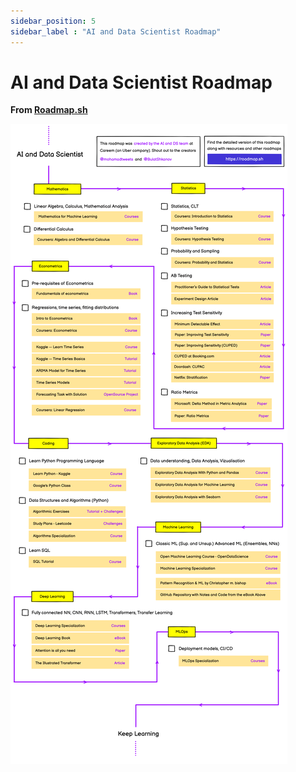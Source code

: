 ```yaml
---
sidebar_position: 5
sidebar_label : "AI and Data Scientist Roadmap"
---
```


# AI and Data Scientist Roadmap

**From [Roadmap.sh](https://roadmap.sh/ai-data-scientist)**

![image](img/roadmap.png)
